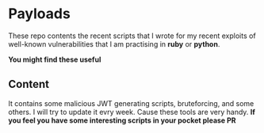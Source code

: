 # Payloads 
These repo contents the recent scripts that I wrote for my recent exploits of well-known
vulnerabilities that I am practising in **ruby** or **python**. 

**You might find these useful**

## Content
It contains some malicious JWT generating scripts, bruteforcing, and some others.
I will try to update it evry week. Cause these tools are very handy.
**If you feel you have some interesting scripts in your pocket please PR**
